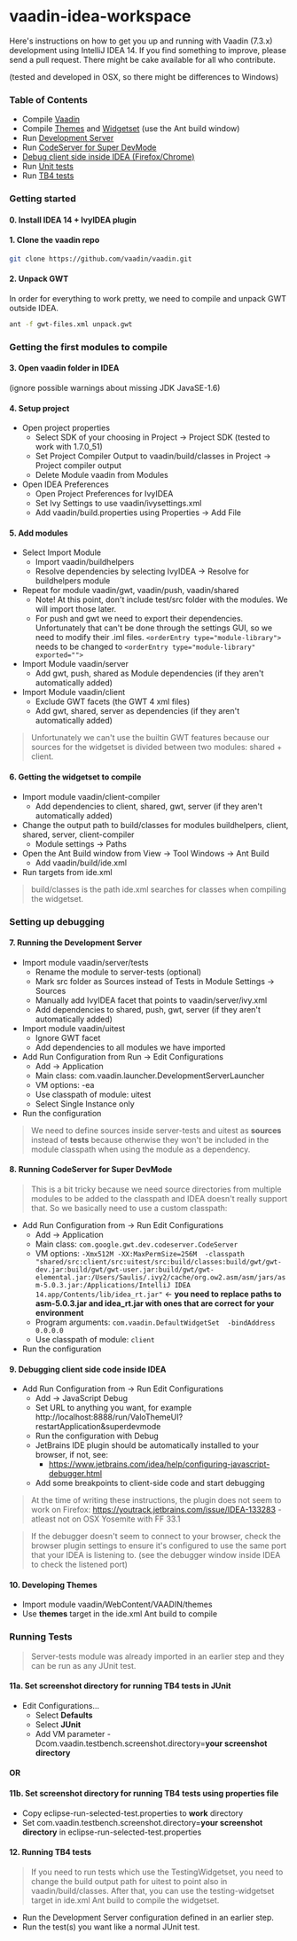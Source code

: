 vaadin-idea-workspace
=====================

Here's instructions on how to get you up and running with Vaadin (7.3.x) development using IntelliJ IDEA 14.
If you find something to improve, please send a pull request. There might be cake available for all who contribute.

(tested and developed in OSX, so there might be differences to Windows)

### Table of Contents
* Compile [Vaadin](#compile)
* Compile [Themes](#themes) and [Widgetset](#widgetset) (use the Ant build window)
* Run [Development Server](#devserver)
* Run [CodeServer for Super DevMode](#superdevmode)
* [Debug client side inside IDEA (Firefox/Chrome)](#debug)
* Run [Unit tests](#unittests)
* Run [TB4 tests](#tb4tests)

### Getting started
#### <a name="compile"></a>0. Install IDEA 14 + IvyIDEA plugin

#### 1. Clone the vaadin repo
````sh
git clone https://github.com/vaadin/vaadin.git
````

#### 2. Unpack GWT
In order for everything to work pretty, we need to compile and unpack GWT outside IDEA.
````sh
ant -f gwt-files.xml unpack.gwt
````

### Getting the first modules to compile
#### 3. Open vaadin folder in IDEA
(ignore possible warnings about missing JDK JavaSE-1.6)

#### 4. Setup project
- Open project properties
  - Select SDK of your choosing in Project -> Project SDK (tested to work with 1.7.0_51)
  - Set Project Compiler Output to vaadin/build/classes in Project -> Project compiler output
  - Delete Module vaadin from Modules
- Open IDEA Preferences
  - Open Project Preferences for IvyIDEA
  - Set Ivy Settings to use vaadin/ivysettings.xml
  - Add vaadin/build.properties using Properties -> Add File

#### 5. Add modules
- Select Import Module
  - Import vaadin/buildhelpers
  - Resolve dependencies by selecting IvyIDEA -> Resolve for buildhelpers module
- Repeat for module vaadin/gwt, vaadin/push, vaadin/shared
  - Note! At this point, don't include test/src folder with the modules. We will import those later.
  - For push and gwt we need to export their dependencies. Unfortunately that can't be done through the settings GUI, so we need to modify their .iml files. ````<orderEntry type="module-library">```` needs to be changed to ````<orderEntry type="module-library" exported="">````
- Import Module vaadin/server
  - Add gwt, push, shared as Module dependencies (if they aren't automatically added)
- Import Module vaadin/client
  - Exclude GWT facets (the GWT 4 xml files)
  - Add gwt, shared, server as dependencies (if they aren't automatically added)

> Unfortunately we can't use the builtin GWT features because our sources for the widgetset is divided between two modules: shared + client.

#### <a name="widgetset"></a>6. Getting the widgetset to compile
- Import module vaadin/client-compiler
  - Add dependencies to client, shared, gwt, server (if they aren't automatically added)
- Change the output path to build/classes for modules buildhelpers, client, shared, server, client-compiler
  - Module settings -> Paths
- Open the Ant Build window from View -> Tool Windows -> Ant Build
  - Add vaadin/build/ide.xml
- Run targets from ide.xml

> build/classes is the path ide.xml searches for classes when compiling the widgetset.

### Setting up debugging
#### <a name="devserver"></a>7. Running the Development Server
- Import module vaadin/server/tests
  - Rename the module to server-tests (optional)
  - Mark src folder as Sources instead of Tests in Module Settings -> Sources
  - Manually add IvyIDEA facet that points to vaadin/server/ivy.xml
  - Add dependencies to shared, push, gwt, server (if they aren't automatically added)
- Import module vaadin/uitest
  - Ignore GWT facet
  - Add dependencies to all modules we have imported
- Add Run Configuration from Run -> Edit Configurations
  - Add -> Application
  - Main class: com.vaadin.launcher.DevelopmentServerLauncher
  - VM options: -ea
  - Use classpath of module: uitest
  - Select Single Instance only
- Run the configuration

> We need to define sources inside server-tests and uitest as __sources__ instead of __tests__ because otherwise they won't be included in the module classpath when using the module as a dependency.

#### <a name="superdevmode"></a>8. Running CodeServer for Super DevMode
> This is a bit tricky because we need source directories from multiple modules to be added to the classpath and IDEA doesn't really support that. So we basically need to use a custom classpath:

- Add Run Configuration from -> Run Edit Configurations
  - Add -> Application
  - Main class: ````com.google.gwt.dev.codeserver.CodeServer````
  - VM options: ````-Xmx512M -XX:MaxPermSize=256M  -classpath "shared/src:client/src:uitest/src:build/classes:build/gwt/gwt-dev.jar:build/gwt/gwt-user.jar:build/gwt/gwt-elemental.jar:/Users/Saulis/.ivy2/cache/org.ow2.asm/asm/jars/asm-5.0.3.jar:/Applications/IntelliJ IDEA 14.app/Contents/lib/idea_rt.jar"```` <- __you need to replace paths to asm-5.0.3.jar and idea_rt.jar with ones that are correct for your environment__
  - Program arguments: ````com.vaadin.DefaultWidgetSet  -bindAddress 0.0.0.0 ````
  - Use classpath of module: ````client````
- Run the configuration

#### <a name="debug"></a>9. Debugging client side code inside IDEA
- Add Run Configuration from -> Run Edit Configurations
  - Add -> JavaScript Debug
  - Set URL to anything you want, for example http://localhost:8888/run/ValoThemeUI?restartApplication&superdevmode
  - Run the configuration with Debug
  - JetBrains IDE plugin should be automatically installed to your browser, if not, see:
    - https://www.jetbrains.com/idea/help/configuring-javascript-debugger.html
  - Add some breakpoints to client-side code and start debugging

> At the time of writing these instructions, the plugin does not seem to work on Firefox: https://youtrack.jetbrains.com/issue/IDEA-133283 - atleast not on OSX Yosemite with FF 33.1
  
> If the debugger doesn't seem to connect to your browser, check the browser plugin settings to ensure it's configured to use the same port that your IDEA is listening to. (see the debugger window inside IDEA to check the listened port)

#### <a name="themes"></a>10. Developing Themes
- Import module vaadin/WebContent/VAADIN/themes
- Use __themes__ target in the ide.xml Ant build to compile

### <a name="unittests"></a>Running Tests
> Server-tests module was already imported in an earlier step and they can be run as any JUnit test.

#### 11a. Set screenshot directory for running TB4 tests in JUnit
- Edit Configurations...
  - Select __Defaults__
  - Select __JUnit__
  - Add VM parameter -Dcom.vaadin.testbench.screenshot.directory=__your screenshot directory__

#### OR

#### 11b. Set screenshot directory for running TB4 tests using properties file
- Copy eclipse-run-selected-test.properties to __work__ directory
- Set com.vaadin.testbench.screenshot.directory=__your screenshot directory__ in eclipse-run-selected-test.properties

#### <a name="tb4tests"></a>12. Running TB4 tests
> If you need to run tests which use the TestingWidgetset, you need to change the build output path for uitest to point also in vaadin/build/classes. After that, you can use the testing-widgetset target in ide.xml Ant build to compile the widgetset.

- Run the Development Server configuration defined in an earlier step.
- Run the test(s) you want like a normal JUnit test.
